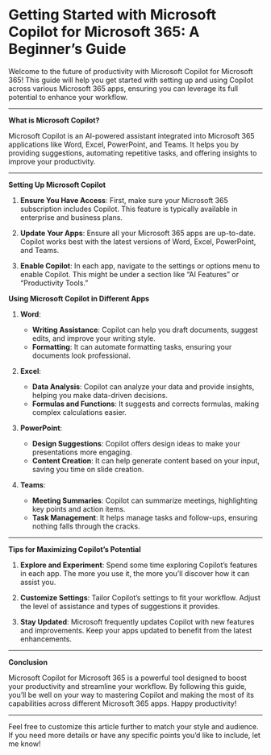 # Getting Started with Microsoft Copilot for Microsoft 365: A Beginner’s Guide


Welcome to the future of productivity with Microsoft Copilot for Microsoft 365! This guide will help you get started with setting up and using Copilot across various Microsoft 365 apps, ensuring you can leverage its full potential to enhance your workflow.

---

**What is Microsoft Copilot?**

Microsoft Copilot is an AI-powered assistant integrated into Microsoft 365 applications like Word, Excel, PowerPoint, and Teams. It helps you by providing suggestions, automating repetitive tasks, and offering insights to improve your productivity.

---

**Setting Up Microsoft Copilot**

1. **Ensure You Have Access**: First, make sure your Microsoft 365 subscription includes Copilot. This feature is typically available in enterprise and business plans.
    
2. **Update Your Apps**: Ensure all your Microsoft 365 apps are up-to-date. Copilot works best with the latest versions of Word, Excel, PowerPoint, and Teams.
    
3. **Enable Copilot**: In each app, navigate to the settings or options menu to enable Copilot. This might be under a section like “AI Features” or “Productivity Tools.”
    

**Using Microsoft Copilot in Different Apps**

1. **Word**:

	- **Writing Assistance**: Copilot can help you draft documents, suggest edits, and improve your writing style.
	- **Formatting**: It can automate formatting tasks, ensuring your documents look professional.

2. **Excel**:

	- **Data Analysis**: Copilot can analyze your data and provide insights, helping you make data-driven decisions.
	- **Formulas and Functions**: It suggests and corrects formulas, making complex calculations easier.

3. **PowerPoint**:

	- **Design Suggestions**: Copilot offers design ideas to make your presentations more engaging.
	- **Content Creation**: It can help generate content based on your input, saving you time on slide creation.

4. **Teams**:

	- **Meeting Summaries**: Copilot can summarize meetings, highlighting key points and action items.
	- **Task Management**: It helps manage tasks and follow-ups, ensuring nothing falls through the cracks.

---

**Tips for Maximizing Copilot’s Potential**

1. **Explore and Experiment**: Spend some time exploring Copilot’s features in each app. The more you use it, the more you’ll discover how it can assist you.
    
2. **Customize Settings**: Tailor Copilot’s settings to fit your workflow. Adjust the level of assistance and types of suggestions it provides.
    
3. **Stay Updated**: Microsoft frequently updates Copilot with new features and improvements. Keep your apps updated to benefit from the latest enhancements.
    

---

**Conclusion**

Microsoft Copilot for Microsoft 365 is a powerful tool designed to boost your productivity and streamline your workflow. By following this guide, you’ll be well on your way to mastering Copilot and making the most of its capabilities across different Microsoft 365 apps. Happy productivity!

---

Feel free to customize this article further to match your style and audience. If you need more details or have any specific points you’d like to include, let me know!